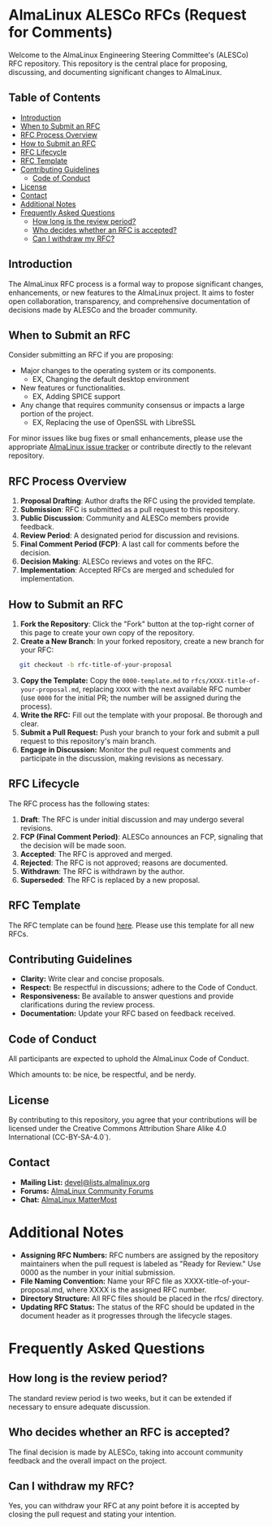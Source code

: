 # AlmaLinux ALESCo RFCs (Request for Comments)

Welcome to the AlmaLinux Engineering Steering Committee's (ALESCo) RFC repository. This repository is the central place for proposing, discussing, and documenting significant changes to AlmaLinux.

## Table of Contents

- [Introduction](#introduction)
- [When to Submit an RFC](#when-to-submit-an-rfc)
- [RFC Process Overview](#rfc-process-overview)
- [How to Submit an RFC](#how-to-submit-an-rfc)
- [RFC Lifecycle](#rfc-lifecycle)
- [RFC Template](#rfc-template)
- [Contributing Guidelines](#contributing-guidelines)
  - [Code of Conduct](#code-of-conduct)
- [License](#license)
- [Contact](#contact)
- [Additional Notes](#additional-notes)
- [Frequently Asked Questions](#frequently-asked-questions)
  - [How long is the review period?](#how-long-is-the-review-period)
  - [Who decides whether an RFC is accepted?](#who-decides-whether-an-rfc-is-accepted)
  - [Can I withdraw my RFC?](#can-i-withdraw-my-rfc)

## Introduction

The AlmaLinux RFC process is a formal way to propose significant changes, enhancements, or new features to the AlmaLinux project. It aims to foster open collaboration, transparency, and comprehensive documentation of decisions made by ALESCo and the broader community.

## When to Submit an RFC

Consider submitting an RFC if you are proposing:

- Major changes to the operating system or its components.
    - EX, Changing the default desktop environment
- New features or functionalities.
    - EX, Adding SPICE support
- Any change that requires community consensus or impacts a large portion of the project.
    - EX, Replacing the use of OpenSSL with LibreSSL

For minor issues like bug fixes or small enhancements, please use the appropriate [AlmaLinux issue tracker](https://bugs.almalinux.org/) or contribute directly to the relevant repository.

## RFC Process Overview

1. **Proposal Drafting**: Author drafts the RFC using the provided template.
2. **Submission**: RFC is submitted as a pull request to this repository.
3. **Public Discussion**: Community and ALESCo members provide feedback.
4. **Review Period**: A designated period for discussion and revisions.
5. **Final Comment Period (FCP)**: A last call for comments before the decision.
6. **Decision Making**: ALESCo reviews and votes on the RFC.
7. **Implementation**: Accepted RFCs are merged and scheduled for implementation.

## How to Submit an RFC

1. **Fork the Repository**: Click the "Fork" button at the top-right corner of this page to create your own copy of the repository.
2. **Create a New Branch**: In your forked repository, create a new branch for your RFC:

```bash
   git checkout -b rfc-title-of-your-proposal
```

3. **Copy the Template:** Copy the `0000-template.md` to `rfcs/XXXX-title-of-your-proposal.md`, replacing `XXXX` with the next available RFC number (use `0000` for the initial PR; the number will be assigned during the process).
4. **Write the RFC:** Fill out the template with your proposal. Be thorough and clear.
5. **Submit a Pull Request:** Push your branch to your fork and submit a pull request to this repository's main branch.
6. **Engage in Discussion:** Monitor the pull request comments and participate in the discussion, making revisions as necessary.

## RFC Lifecycle

The RFC process has the following states:

1. **Draft**: The RFC is under initial discussion and may undergo several revisions.
2. **FCP (Final Comment Period)**: ALESCo announces an FCP, signaling that the decision will be made soon.
3. **Accepted**: The RFC is approved and merged.
4. **Rejected**: The RFC is not approved; reasons are documented.
5. **Withdrawn**: The RFC is withdrawn by the author.
6. **Superseded**: The RFC is replaced by a new proposal.

## RFC Template

The RFC template can be found [here](/rfcs/0000-template.md). Please use this template for all new RFCs.

## Contributing Guidelines

* **Clarity:** Write clear and concise proposals.
* **Respect:** Be respectful in discussions; adhere to the Code of Conduct.
* **Responsiveness:** Be available to answer questions and provide clarifications during the review process.
* **Documentation:** Update your RFC based on feedback received.

## Code of Conduct

All participants are expected to uphold the AlmaLinux Code of Conduct.

Which amounts to: be nice, be respectful, and be nerdy.

## License

By contributing to this repository, you agree that your contributions will be licensed under the Creative Commons Attribution Share Alike 4.0 International (CC-BY-SA-4.0`).

## Contact

* **Mailing List:** [devel@lists.almalinux.org](https://lists.almalinux.org/mailman3/lists/devel.lists.almalinux.org/)
* **Forums:** [AlmaLinux Community Forums](https://forums.almalinux.org/)
* **Chat:** [AlmaLinux MatterMost](https://chat.almalinux.org)

# Additional Notes

* **Assigning RFC Numbers:** RFC numbers are assigned by the repository maintainers when the pull request is labeled as "Ready for Review." Use 0000 as the number in your initial submission.
* **File Naming Convention:** Name your RFC file as XXXX-title-of-your-proposal.md, where XXXX is the assigned RFC number.
* **Directory Structure:** All RFC files should be placed in the rfcs/ directory.
* **Updating RFC Status:** The status of the RFC should be updated in the document header as it progresses through the lifecycle stages.

# Frequently Asked Questions

## How long is the review period?
The standard review period is two weeks, but it can be extended if necessary to ensure adequate discussion.

## Who decides whether an RFC is accepted?
The final decision is made by ALESCo, taking into account community feedback and the overall impact on the project.

## Can I withdraw my RFC?
Yes, you can withdraw your RFC at any point before it is accepted by closing the pull request and stating your intention.
